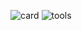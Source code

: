 ![card](https://github.com/slowcheet4h/slowcheet4h/assets/47327665/68b8fdcc-e37a-4528-b4d9-fbb8a6c1a082)
![tools](https://github.com/slowcheet4h/slowcheet4h/assets/47327665/cc112c1e-82d4-48a2-9a62-c7dab27f82d5)
